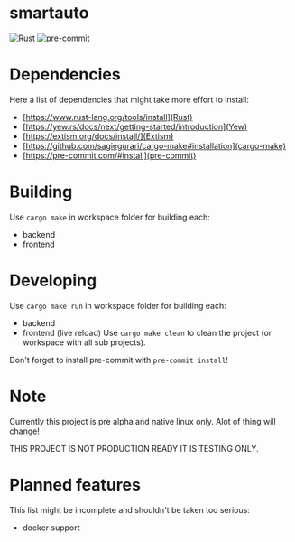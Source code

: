 # smartauto
[![Rust](https://github.com/LDprg/smartauto/actions/workflows/rust.yml/badge.svg)](https://github.com/LDprg/smartauto/actions/workflows/rust.yml)
[![pre-commit](https://github.com/LDprg/smartauto/actions/workflows/pre-commit.yml/badge.svg)](https://github.com/LDprg/smartauto/actions/workflows/pre-commit.yml)

# Dependencies
Here a list of dependencies that might take more effort to install:
 - [https://www.rust-lang.org/tools/install](Rust)
 - [https://yew.rs/docs/next/getting-started/introduction](Yew)
 - [https://extism.org/docs/install/](Extism)
 - [https://github.com/sagiegurari/cargo-make#installation](cargo-make)
 - [https://pre-commit.com/#install](pre-commit)

# Building
Use `cargo make` in workspace folder for building each:
 - backend
 - frontend

# Developing
Use `cargo make run` in workspace folder for building each:
 - backend
 - frontend (live reload)
Use `cargo make clean` to clean the project (or workspace with all sub projects).

Don't forget to install pre-commit with `pre-commit install`!

# Note
Currently this project is pre alpha and native linux only.
Alot of thing will change!

THIS PROJECT IS NOT PRODUCTION READY IT IS TESTING ONLY.

# Planned features
This list might be incomplete and shouldn't be taken too serious:
 - docker support
